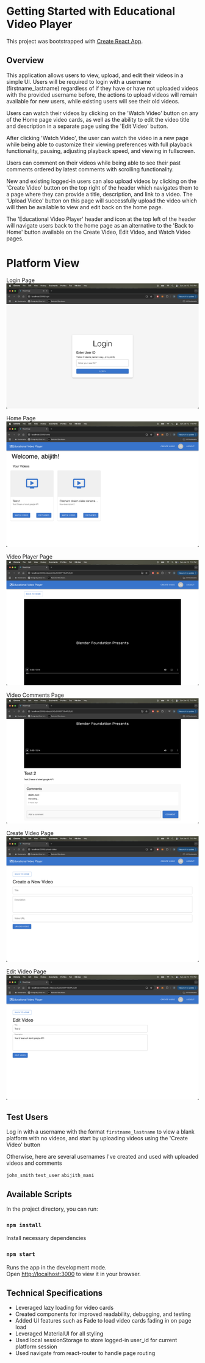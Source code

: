 # Getting Started with Educational Video Player

This project was bootstrapped with [Create React App](https://github.com/facebook/create-react-app).

## Overview

This application allows users to view, upload, and edit their videos in a simple UI. Users will be required to login with a username (firstname_lastname) regardless of if they have or have not uploaded videos with the provided username before, the actions to upload videos will remain available for new users, while existing users will see their old videos.

Users can watch their videos by clicking on the 'Watch Video' button on any of the Home page video cards, as well as the ability to edit the video title and description in a separate page using the 'Edit Video' button.

After clicking 'Watch Video', the user can watch the video in a new page while being able to customize their viewing preferences with full playback functionality, pausing, adjusting playback speed, and viewing in fullscreen.

Users can comment on their videos while being able to see their past comments ordered by latest comments with scrolling functionality. 

New and existing logged-in users can also upload videos by clicking on the 'Create Video' button on the top right of the header which navigates them to a page where they can provide a title, description, and link to a video. The 'Upload Video' button on this page will successfully upload the video which will then be available to view and edit back on the home page.

The 'Educational Video Player' header and icon at the top left of the header will navigate users back to the home page as an alternative to the 'Back to Home' button available on the Create Video, Edit Video, and Watch Video pages. 

# Platform View

Login Page
![Login](login.png) 

Home Page
![Home](home.png) 

Video Player Page
![VideoPlayer](videoplayer.png) 

Video Comments Page
![VideoComments](videocomments.png) 

Create Video Page
![Create](create.png) 

Edit Video Page
![Edit](edit.png) 

## Test Users

Log in with a username with the format `firstname_lastname` to view a blank platform with no videos, and start by uploading videos using the 'Create Video' button

Otherwise, here are several usernames I've created and used with uploaded videos and comments

`john_smith`
`test_user`
`abijith_mani`

## Available Scripts

In the project directory, you can run:

### `npm install`

Install necessary dependencies

### `npm start`

Runs the app in the development mode.\
Open [http://localhost:3000](http://localhost:3000) to view it in your browser.

## Technical Specifications

- Leveraged lazy loading for video cards
- Created components for improved readability, debugging, and testing
- Added UI features such as Fade to load video cards fading in on page load
- Leveraged MaterialUI for all styling
- Used local sessionStorage to store logged-in user_id for current platform session
- Used navigate from react-router to handle page routing
